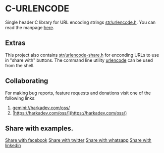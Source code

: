 # C-URLENCODE

Single header C library for URL encoding strings [str/urlencode.h](./urlencode.h). You
can read the manpage [here](./c-urlencode.3.md).

## Extras

This project also contains [str/urlencode-share.h](./str/urlencode-share.h) for
enconding URLs to use in "share with" buttons. The command line utility [urlencode](./tools/urlencode.c)
can be used from the shell.

## Collaborating

For making bug reports, feature requests and donations visit
one of the following links:

1. [gemini://harkadev.com/oss/](gemini://harkadev.com/oss/)
2. [https://harkadev.com/oss/](https://harkadev.com/oss/)

## Share with examples.

[Share with facebook](https://www.facebook.com/sharer/sharer.php?u=https%3a%2f%2fgithub%2ecom%2fharkaitz%2fc%2durlencode)
[Share with twitter](https://twitter.com/intent/tweet?url=https%3a%2f%2fgithub%2ecom%2fharkaitz%2fc%2durlencode)
[Share with whatsapp](https://api.whatsapp.com/send?text=https%3a%2f%2fgithub%2ecom%2fharkaitz%2fc%2durlencode)
[Share with linkedin](https://www.linkedin.com/sharing/share-offsite/?url=https%3a%2f%2fgithub%2ecom%2fharkaitz%2fc%2durlencode)


